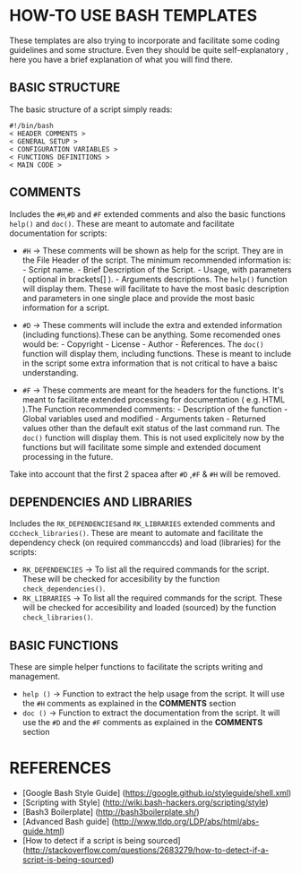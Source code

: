 HOW-TO USE BASH TEMPLATES
=====================
These templates are also trying to incorporate and facilitate some
coding guidelines and some structure. Even they should be quite
self-explanatory , here you have a brief explanation of what you will
find there.

BASIC STRUCTURE
---------------
The basic structure of a script simply reads:

    #!/bin/bash
	< HEADER COMMENTS >
	< GENERAL SETUP >
	< CONFIGURATION VARIABLES >
	< FUNCTIONS DEFINITIONS >
	< MAIN CODE >

COMMENTS
----------
Includes the `#H`,`#D` and `#F` extended comments and also the basic
functions `help()` and `doc()`. These are meant to automate and
facilitate documentation for scripts:

* `#H` -> These comments will be shown as help for the script. They
	 are in the File Header of the script. The minimum recommended
	 information is:
		 - Script name.
		 - Brief Description of the Script.
		 - Usage, with parameters ( optional in brackets[] ).
		 - Arguments descriptions.
The `help()` function will display them. These will facilitate to
have the most basic description and parameters in one single place and 
provide the most basic information for a script.

* `#D` -> These comments will include the extra and extended
         information (including functions).These can be anything. Some
         recomended ones would be:
		 - Copyright
		 - License
		 - Author
		 - References.
The `doc()` function will display them, including functions. These is
meant to include in the script some extra information that is not
critical to have a baisc understanding.

* `#F` -> These comments are meant for the headers for the
             functions. It's meant to facilitate extended processing
             for documentation ( e.g. HTML ).The Function recommended
             comments:
             - Description of the function
             - Global variables used and modified
             - Arguments taken
             - Returned values other than the default exit status of
			 the last command run.
The `doc()` function will display them. This is not used explicitely
now by the functions but will facilitate some simple and
extended document processing in the future.

Take into account that the first 2 spacea after `#D` ,`#F` & `#H` will be removed.

DEPENDENCIES AND LIBRARIES
--------------------------
Includes the `RK_DEPENDENCIES`and `RK_LIBRARIES` extended comments and
cc`check_libraries()`. These are meant to automate and facilitate the
dependency check (on required commanccds) and load (libraries) for the
scripts:

* `RK_DEPENDENCIES` -> To list all the required commands for the
                          script. These will be checked for accesibility 
                          by the function `check_dependencies()`.
* `RK_LIBRARIES` -> To list all the required commands for the
                          script. These will be checked for accesibility 
                          and loaded (sourced) by the function `check_libraries()`.

BASIC FUNCTIONS
---------------
These are simple helper functions to facilitate the scripts writing
and management.

* `help ()` -> Function to extract the help usage from the
      script. It will use the `#H` comments as explained in the
      **COMMENTS** section
* `doc ()` -> Function to extract the documentation from the
	script. It will use the `#D` and the `#F` comments as explained in
	the  **COMMENTS** section
	  

REFERENCES
========
- [Google Bash Style Guide] (https://google.github.io/styleguide/shell.xml)
- [Scripting with Style]  (http://wiki.bash-hackers.org/scripting/style)
- [Bash3 Boilerplate] (http://bash3boilerplate.sh/)
- [Advanced Bash guide] (http://www.tldp.org/LDP/abs/html/abs-guide.html)
- [How to detect if a script is being sourced] (http://stackoverflow.com/questions/2683279/how-to-detect-if-a-script-is-being-sourced)

